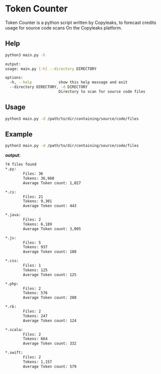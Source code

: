 # Token Counter
Token Counter is a python script written by Copyleaks, to forecast credits usage for source code scans On the Copyleaks platform.

## Help
```bash
python3 main.py -h

output:
usage: main.py [-h] --directory DIRECTORY

options:
  -h, --help            show this help message and exit
  --directory DIRECTORY, -d DIRECTORY
                        Directory to scan for source code files
```

## Usage
```bash
python3 main.py -d /path/to/dir/containing/source/code/files
```

## Example
```bash
python3 main.py -d /path/to/dir/containing/source/code/files
```

<b>output</b>:

```bash
74 files found
*.py:
        Files: 36
        Tokens: 36,960
        Average Token count: 1,027

*.cs:
        Files: 21
        Tokens: 9,301
        Average Token count: 443

*.java:
        Files: 2
        Tokens: 6,189
        Average Token count: 3,095

*.js:
        Files: 5
        Tokens: 937
        Average Token count: 188

*.css:
        Files: 1
        Tokens: 125
        Average Token count: 125

*.php:
        Files: 2
        Tokens: 576
        Average Token count: 288

*.rb:
        Files: 2
        Tokens: 247
        Average Token count: 124

*.scala:
        Files: 2
        Tokens: 664
        Average Token count: 332

*.swift:
        Files: 2
        Tokens: 1,157
        Average Token count: 579
```

